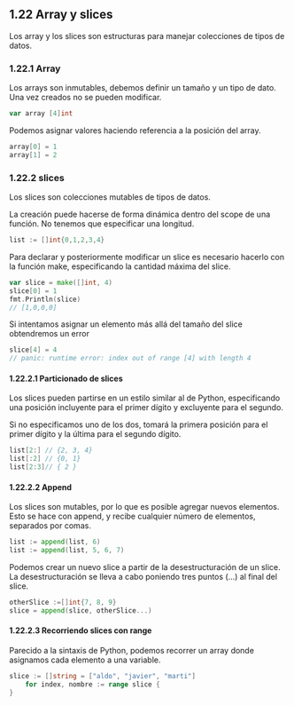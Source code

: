 ## 1.22 Array y slices

Los array y los slices son estructuras para manejar colecciones de tipos
de datos.

### 1.22.1 Array

Los arrays son inmutables, debemos definir un tamaño y un tipo de dato.
Una vez creados no se pueden modificar.

``` go
var array [4]int
```

Podemos asignar valores haciendo referencia a la posición del array.

``` go
array[0] = 1
array[1] = 2
```

### 1.22.2 slices

Los slices son colecciones mutables de tipos de datos.

La creación puede hacerse de forma dinámica dentro del scope de una
función. No tenemos que especificar una longitud.

``` go
list := []int{0,1,2,3,4}
```

Para declarar y posteriormente modificar un slice es necesario hacerlo
con la función make, especificando la cantidad máxima del slice.

``` go
var slice = make([]int, 4)
slice[0] = 1
fmt.Println(slice)
// [1,0,0,0]
```

Si intentamos asignar un elemento más allá del tamaño del slice
obtendremos un error

``` go
slice[4] = 4
// panic: runtime error: index out of range [4] with length 4
```

#### 1.22.2.1 Particionado de slices

Los slices pueden partirse en un estilo similar al de Python,
especificando una posición incluyente para el primer dígito y excluyente
para el segundo.

Si no especificamos uno de los dos, tomará la primera posición para el
primer dígito y la última para el segundo dígito.

``` go
list[2:] // {2, 3, 4}
list[:2] // {0, 1}
list[2:3]// { 2 }
```

#### 1.22.2.2 Append

Los slices son mutables, por lo que es posible agregar nuevos elementos.
Esto se hace con append, y recibe cualquier número de elementos,
separados por comas.

``` go
list := append(list, 6)
list := append(list, 5, 6, 7)
```

Podemos crear un nuevo slice a partir de la desestructuración de un
slice. La desestructuración se lleva a cabo poniendo tres puntos (...)
al final del slice.

``` go
otherSlice :=[]int{7, 8, 9}
slice = append(slice, otherSlice...)
```

#### 1.22.2.3 Recorriendo slices con range

Parecido a la sintaxis de Python, podemos recorrer un array donde
asignamos cada elemento a una variable.

``` go
slice := []string = ["aldo", "javier", "marti"]
    for index, nombre := range slice {
}
```


